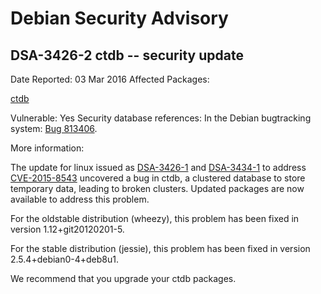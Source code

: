 
Debian Security Advisory
========================


DSA-3426-2 ctdb -- security update
----------------------------------



Date Reported:
03 Mar 2016
Affected Packages:

[ctdb](https://packages.debian.org/src:ctdb)

Vulnerable:
Yes
Security database references:
In the Debian bugtracking system: [Bug 813406](https://bugs.debian.org/cgi-bin/bugreport.cgi?bug=813406).  

More information:

The update for linux issued as
[DSA-3426-1](https://www.debian.org/security/2015/dsa-3426) and
[DSA-3434-1](https://www.debian.org/security/2016/dsa-3434) to address
[CVE-2015-8543](https://security-tracker.debian.org/tracker/CVE-2015-8543)
uncovered a bug in ctdb, a clustered database to store
temporary data, leading to broken clusters. Updated packages are now
available to address this problem.


For the oldstable distribution (wheezy), this problem has been fixed
in version 1.12+git20120201-5.


For the stable distribution (jessie), this problem has been fixed in
version 2.5.4+debian0-4+deb8u1.


We recommend that you upgrade your ctdb packages.





